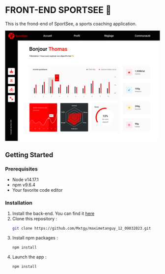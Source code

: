 # FRONT-END SPORTSEE 🚀

This is the frond-end of SportSee, a sports coaching application.

![Maquette](/public/maquette.png "L'interface de SportSee")

 
## Getting Started

### Prerequisites
* Node v14.17.1
* npm v9.6.4
* Your favorite code editor

### Installation
1. Install the back-end. You can find it [here](https://github.com/OpenClassrooms-Student-Center/P9-front-end-dashboard)
2. Clone this repository :
   ```sh
   git clone https://github.com/Mxtgy/maximetanguy_12_09032023.git
   ```
3. Install npm packages :
   ```sh
   npm install
   ```
4. Launch the app :
   ```sh
   npm install
   ```
